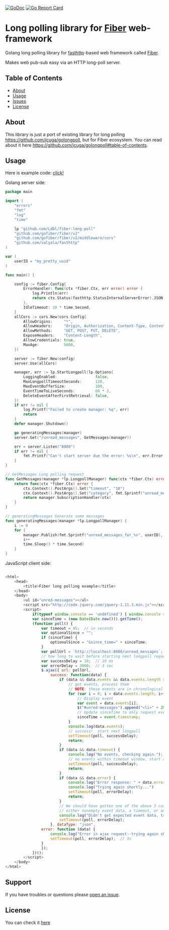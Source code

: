 [![GoDoc](https://godoc.org/github.com/LdDl/fiber-long-poll?status.svg)](https://godoc.org/github.com/LdDl/fiber-long-poll)
[![Go Report Card](https://goreportcard.com/badge/github.com/LdDl/fiber-long-poll)](https://goreportcard.com/report/github.com/LdDl/fiber-long-poll)

# Long polling library for [Fiber](https://github.com/gofiber/fiber) web-framework

Golang long polling library for [fasthttp](https://github.com/valyala/fasthttp)-based web framework called [Fiber](https://github.com/gofiber/fiber).

Makes web pub-sub easy via an HTTP long-poll server.

## Table of Contents

- [About](#about)
- [Usage](#usage)
- [Issues](#issues)
- [License](#license)

## About
This library is just a port of existing library for long polling https://github.com/jcuga/golongpoll, but for Fiber ecosystem.
You can read about it here https://github.com/jcuga/golongpoll#table-of-contents.

## Usage
Here is example code: [click!](example)

Golang server side:
```go
package main

import (
	"errors"
	"fmt"
	"log"
	"time"

	lp "github.com/LdDl/fiber-long-poll"
	"github.com/gofiber/fiber/v2"
	"github.com/gofiber/fiber/v2/middleware/cors"
	"github.com/valyala/fasthttp"
)

var (
	userID = "my_pretty_uuid"
)

func main() {

	config := fiber.Config{
		ErrorHandler: func(ctx *fiber.Ctx, err error) error {
			log.Println(err)
			return ctx.Status(fasthttp.StatusInternalServerError).JSON(errors.New("panic error"))
		},
		IdleTimeout: 10 * time.Second,
	}
	allCors := cors.New(cors.Config{
		AllowOrigins:     "*",
		AllowHeaders:     "Origin, Authorization, Content-Type, Content-Length, Accept, Accept-Encoding, X-HttpRequest",
		AllowMethods:     "GET, POST, PUT, DELETE",
		ExposeHeaders:    "Content-Length",
		AllowCredentials: true,
		MaxAge:           5600,
	})

	server := fiber.New(config)
	server.Use(allCors)

	manager, err := lp.StartLongpoll(lp.Options{
		LoggingEnabled:                 false,
		MaxLongpollTimeoutSeconds:      120,
		MaxEventBufferSize:             100,
		EventTimeToLiveSeconds:         60 * 2,
		DeleteEventAfterFirstRetrieval: false,
	})
	if err != nil {
		log.Printf("Failed to create manager: %q", err)
		return
	}
	defer manager.Shutdown()

	go generatingMessages(manager)
	server.Get("/unread_messages", GetMessages(manager))

	err = server.Listen("8080")
	if err != nil {
		fmt.Printf("Can't start server due the error: %s\n", err.Error())
	}
}

// GetMessages Long polling request
func GetMessages(manager *lp.LongpollManager) func(ctx *fiber.Ctx) error {
	return func(ctx *fiber.Ctx) error {
		ctx.Context().PostArgs().Set("timeout", "10")
		ctx.Context().PostArgs().Set("category", fmt.Sprintf("unread_messages_for_%s", userID))
		return manager.SubscriptionHandler(ctx)
	}
}

// generatingMessages Generate some messages
func generatingMessages(manager *lp.LongpollManager) {
	i := 0
	for {
		manager.Publish(fmt.Sprintf("unread_messages_for_%s", userID), fmt.Sprintf("Number: %d", i))
		i++
		time.Sleep(3 * time.Second)
	}
}
```

JavaScript client side:
```js

<html>
    <head>
        <title>Fiber long polling example</title>
    </head>
    <body>
        <ul id="unred-messages"></ul>
        <script src="http://code.jquery.com/jquery-1.11.3.min.js"></script>
        <script>
            if(typeof window.console == 'undefined') { window.console = {log: function (msg) {} }; }
            var sinceTime = (new Date(Date.now())).getTime();
            (function poll() {
                var timeout = 45;  // in seconds
                var optionalSince = "";
                if (sinceTime) {
                    optionalSince = "&since_time=" + sinceTime;
                }
                var pollUrl = `http://localhost:8080/unread_messages`;
                // how long to wait before starting next longpoll request in each case:
                var successDelay = 10;  // 10 ms
                var errorDelay = 3000;  // 3 sec
                $.ajax({ url: pollUrl,
                    success: function(data) {
                        if (data && data.events && data.events.length > 0) {
                            // got events, process them
                            // NOTE: these events are in chronological order (oldest first)
                            for (var i = 0; i < data.events.length; i++) {
                                // Display event
                                var event = data.events[i];
                                $("#unred-messages").append("<li>" + JSON.stringify(event.data) + " at " + (new Date(event.timestamp).toLocaleTimeString()) +  "</li>")
                                // Update sinceTime to only request events that occurred after this one.
                                sinceTime = event.timestamp;
                            }
                            console.log(data.events);
                            // success!  start next longpoll
                            setTimeout(poll, successDelay);
                            return;
                        }
                        if (data && data.timeout) {
                            console.log("No events, checking again.");
                            // no events within timeout window, start another longpoll:
                            setTimeout(poll, successDelay);
                            return;
                        }
                        if (data && data.error) {
                            console.log("Error response: " + data.error);
                            console.log("Trying again shortly...")
                            setTimeout(poll, errorDelay);
                            return;
                        }
                        // We should have gotten one of the above 3 cases:
                        // either nonempty event data, a timeout, or an error.
                        console.log("Didn't get expected event data, try again shortly...");
                        setTimeout(poll, errorDelay);
                    }, dataType: "json",
                error: function (data) {
                    console.log("Error in ajax request--trying again shortly...");
                    setTimeout(poll, errorDelay);  // 3s
                }
                });
            })();
        </script>
    </body>
</html>
```

## Support
If you have troubles or questions please [open an issue](https://github.com/LdDl/fiber-long-poll/issues/new).

## License
You can check it [here](LICENSE.md)